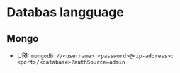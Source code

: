 # Databas langguage

## Mongo

- URI: `mongodb://<username>:<password>@<ip-address>:<port>/<database>?authSource=admin`
